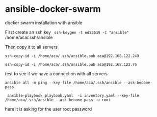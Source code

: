 # ansible-docker-swarm
docker swarm installation with ansible

First create an ssh key  ``` ssh-keygen -t ed25519 -C "ansible"``` /home/aca/.ssh/ansible

Then copy it to all servers

```ssh-copy-id -i /home/aca/.ssh/ansible.pub aca@192.168.122.249``` 

```ssh-copy-id -i /home/aca/.ssh/ansible.pub aca@192.168.122.76```

 test to see if we have a connection with all servers
 
  ```ansible all -m ping --key-file /home/aca/.ssh/ansible --ask-become-pass```
 
 ``` ansible-playbook playbook.yaml  -i inventory.yaml --key-file /home/aca/.ssh/ansible --ask-become-pass -u root```
 
 here it is asking for the user root password
